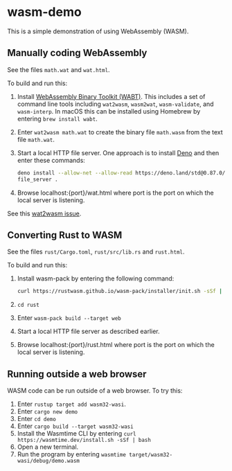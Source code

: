 # wasm-demo

This is a simple demonstration of using WebAssembly (WASM).

## Manually coding WebAssembly

See the files `math.wat` and `wat.html`.

To build and run this:

1. Install [WebAssembly Binary Toolkit (WABT)](https://github.com/WebAssembly/wabt).
   This includes a set of command line tools including
   `wat2wasm`, `wasm2wat`, `wasm-validate`, and `wasm-interp`.
   In macOS this can be installed using Homebrew
   by entering `brew install wabt`.

1. Enter `wat2wasm math.wat` to create the binary file `math.wasm`
   from the text file `math.wat`.

1. Start a local HTTP file server.
   One approach is to install [Deno](https://deno.land/)
   and then enter these commands:

   ```bash
   deno install --allow-net --allow-read https://deno.land/std@0.87.0/http/file_server.ts
   file_server .
   ```

1. Browse localhost:{port}/wat.html where port is
   the port on which the local server is listening.

See this [wat2wasm issue](https://github.com/WebAssembly/wabt/issues/1611).

## Converting Rust to WASM

See the files `rust/Cargo.toml`, `rust/src/lib.rs` and `rust.html`.

To build and run this:

1. Install wasm-pack by entering the following command:

   ```bash
   curl https://rustwasm.github.io/wasm-pack/installer/init.sh -sSf | sh
   ```

1. `cd rust`

1. Enter `wasm-pack build --target web`

1. Start a local HTTP file server as described earlier.

1. Browse localhost:{port}/rust.html where port is
   the port on which the local server is listening.

## Running outside a web browser

WASM code can be run outside of a web browser.
To try this:

1. Enter `rustup target add wasm32-wasi`.
1. Enter `cargo new demo`
1. Enter `cd demo`
1. Enter `cargo build --target wasm32-wasi`
1. Install the Wasmtime CLI by entering
   `curl https://wasmtime.dev/install.sh -sSf | bash`
1. Open a new terminal.
1. Run the program by entering
   `wasmtime target/wasm32-wasi/debug/demo.wasm`
